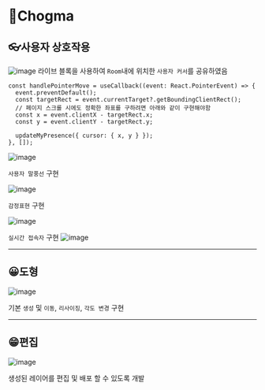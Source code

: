 # 🎨Chogma

## 👓사용자 상호작용

![image](https://github.com/kwb020312/Chogma/assets/46777310/a9641c4c-c6c5-4750-923b-10dd0f9ba354)
라이브 블록을 사용하여 `Room`내에 위치한 `사용자 커서`를 공유하였음

```tsx
const handlePointerMove = useCallback((event: React.PointerEvent) => {
  event.preventDefault();
  const targetRect = event.currentTarget?.getBoundingClientRect();
  // 페이지 스크롤 시에도 정확한 좌표를 구하려면 아래와 같이 구현해야함
  const x = event.clientX - targetRect.x;
  const y = event.clientY - targetRect.y;

  updateMyPresence({ cursor: { x, y } });
}, []);
```

![image](https://github.com/kwb020312/Chogma/assets/46777310/a2fcf816-65e3-4042-87d3-045322d966d6)

`사용자 말풍선` 구현

![image](https://github.com/kwb020312/Chogma/assets/46777310/1efaa357-3a2b-4f6c-855b-33169fa39ef3)

`감정표현` 구현

![image](https://github.com/kwb020312/Chogma/assets/46777310/9f405304-989c-4ac6-8f81-09a39be17484)

`실시간 접속자` 구현
![image](https://github.com/kwb020312/Chogma/assets/46777310/a2c67f71-2b0f-48c1-94dd-61ee6ff145ff)

---

## 😀도형

![image](https://github.com/kwb020312/Chogma/assets/46777310/bf041a33-17c1-4243-9df5-2b840ee5f33a)

기본 `생성` 및 `이동`, `리사이징`, `각도 변경` 구현

---

## 😁편집

![image](https://github.com/kwb020312/Chogma/assets/46777310/e4d5cdce-ac94-42a4-b065-7420dc574e7e)

생성된 레이어를 편집 및 배포 할 수 있도록 개발
